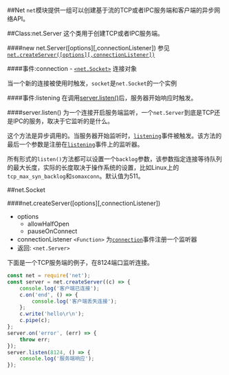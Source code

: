 ##Net
`net`模块提供一组可以创建基于流的TCP或者IPC服务端和客户端的异步网络API。

##Class:net.Server
这个类用于创建TCP或者IPC服务端。

####new net.Server([options][,connectionListener])
参见 [`net.createServer([options][,connectionListener])`](#crdserv)











####<span id='e_conn'>事件:connection</span>
    - [`<net.Socket>`](#socket) 连接对象
    
当一个新的连接被使用时触发，`socket`是`net.Socket`的一个实例

####<span id='e_listening'>事件:listening</span>
在调用[server.listen()](#listen)后，服务器开始响应时触发。

####<span id='listen'>server.listen()</span>
为一个连接开启服务端监听，一个`net.Server`到底是TCP还是IPC的服务，取决于它监听的是什么。

这个方法是异步调用的。当服务器开始监听时，[`listening`](#e_listening)事件被触发。该方法的最后一个参数是注册在[`listening`](#e_listening)事件上的监听器。

所有形式的`listen()`方法都可以设置一个`backlog`参数，该参数指定连接等待队列的最大长度，实际的长度取决于操作系统的设置，比如Linux上的`tcp_max_syn_backlog`和`somaxconn`。默认值为511。






##<span id='socket'>net.Socket</span>























####<span id='#crdserv'>net.createServer([options][,connectionListener])</span>
* options
    - allowHalfOpen
    - pauseOnConnect
* connectionListener `<Function>` 为[`connection`](#e_conn)事件注册一个监听器
* 返回: `<net.Server>`

下面是一个TCP服务端的例子，在8124端口监听连接。
```javascript
const net = require('net');
const server = net.createServer((c) => {
    console.log('客户端已连接');
    c.on('end', () => {
        console.log('客户端丢失连接');
    };
    c.write('hello\r\n');
    c.pipe(c);
};
server.on('error', (err) => {
    throw err;
});
server.listen(8124, () => {
    console.log('服务端响应');
});
```








